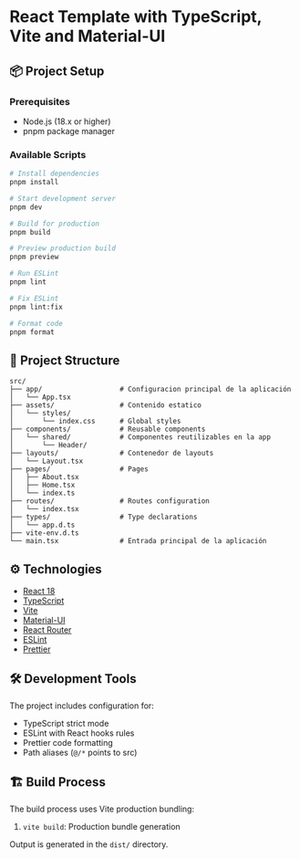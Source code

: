 # React Template with TypeScript, Vite and Material-UI

## 📦 Project Setup

### Prerequisites

- Node.js (18.x or higher)
- pnpm package manager

### Available Scripts

```bash
# Install dependencies
pnpm install

# Start development server
pnpm dev

# Build for production
pnpm build

# Preview production build
pnpm preview

# Run ESLint
pnpm lint

# Fix ESLint
pnpm lint:fix

# Format code
pnpm format
```

## 🚀 Project Structure

```
src/
├── app/                   # Configuracion principal de la aplicación
│   └── App.tsx
├── assets/                # Contenido estatico
│   └── styles/
│       └── index.css      # Global styles
├── components/            # Reusable components
│   └── shared/            # Componentes reutilizables en la app
│       └── Header/
├── layouts/               # Contenedor de layouts
│   └── Layout.tsx
├── pages/                 # Pages
│   ├── About.tsx
│   ├── Home.tsx
│   └── index.ts
├── routes/                # Routes configuration
│   └── index.tsx
├── types/                 # Type declarations
│   └── app.d.ts
├── vite-env.d.ts
└── main.tsx               # Entrada principal de la aplicación
```

## ⚙️ Technologies

- [React 18](https://reactjs.org/)
- [TypeScript](https://www.typescriptlang.org/)
- [Vite](https://vitejs.dev/)
- [Material-UI](https://mui.com/)
- [React Router](https://reactrouter.com/)
- [ESLint](https://eslint.org/)
- [Prettier](https://prettier.io/)

## 🛠️ Development Tools

The project includes configuration for:

- TypeScript strict mode
- ESLint with React hooks rules
- Prettier code formatting
- Path aliases (`@/*` points to src)

## 🏗️ Build Process

The build process uses Vite production bundling:

1. `vite build`: Production bundle generation

Output is generated in the `dist/` directory.
